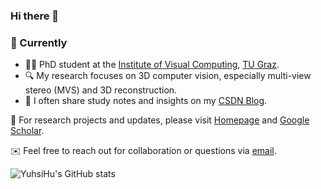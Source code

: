 ### Hi there 👋

### 🌱 Currently ###
- 🧑‍🎓 PhD student at the [Institute of Visual Computing](https://www.tugraz.at/institute/icg/home), [TU Graz](https://www.tugraz.at/home).
- 🔍 My research focuses on 3D computer vision, especially multi-view stereo (MVS) and 3D reconstruction.
- 📝 I often share study notes and insights on my [CSDN Blog](https://blog.csdn.net/YuhsiHu?type=blog).

🔗 For research projects and updates, please visit [Homepage](https://yuhsihu.github.io/) and [Google Scholar](https://scholar.google.com/citations?user=U6yM89YAAAAJ).

✉️ Feel free to reach out for collaboration or questions via [email](mailto:yuxi.hu@tugraz.at).

![YuhsiHu's GitHub stats](https://github-readme-stats.vercel.app/api?username=YuhsiHu)


